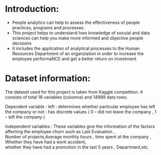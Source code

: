 # Introduction: 
- People analytics can help to assess the effectiveness of people practices, programs and processes. 
- This project helps to understand hwo knowledge of socuial and data sciences can help you make more informed and objective people decisions
- It includes the application of analytical processes to the Human Resources Department of an organziation in order to increase the employee performaNCE
  and get a better return on investment
  
# Dataset information:

The dataset used for this project is taken from Kaggle competition. 
  It consists of total 18 variables (columns) and 14999 data rows. 
  
  Dependent variable  : left 
   		      : determines whether particular employee has left the company or not 
                      : has discrete values ( 0 – did not leave the company , 1 – left the company ) 

  Independent variables :  These variables give the information of the factors affecting the employee churn such as Last Evaluation ,  
                           Number of projects,Average monthly hours , time spent at the company , Whether they have had a work accident,  
                           whether they have had a promotion in the last 5 years , Department,etc. 
  
  
